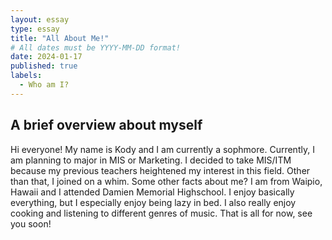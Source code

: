 ```yaml
---
layout: essay
type: essay
title: "All About Me!"
# All dates must be YYYY-MM-DD format!
date: 2024-01-17
published: true
labels:
  - Who am I?
---
```


## A brief overview about myself

Hi everyone! My name is Kody and I am currently a sophmore. Currently, I am planning to major in MIS or Marketing. I decided to take MIS/ITM because my previous teachers heightened my interest in this field. Other than that, I joined on a whim. Some other facts about me? I am from Waipio, Hawaii and I attended Damien Memorial Highschool. I enjoy basically everything, but I especially enjoy being lazy in bed. I also really enjoy cooking and listening to different genres of music. That is all for now, see you soon!
